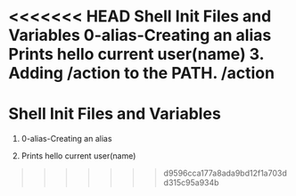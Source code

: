 <<<<<<< HEAD
Shell Init Files and Variables
0-alias-Creating an alias
Prints hello current user(name)
3. Adding /action to the PATH. /action
=======
# Shell Init Files and Variables
1. 0-alias-Creating an alias

2. Prints hello current user(name)
>>>>>>> d9596cca177a8ada9bd12f1a703dd315c95a934b
